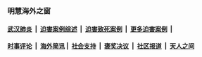 
### 明慧海外之窗

####  [武汉肺炎](indexes/365.md?t=05080000) &nbsp;|&nbsp;  [迫害案例综述](indexes/328.md?t=05080000) &nbsp;|&nbsp; [迫害致死案例](indexes/277.md?t=05080000)  &nbsp;|&nbsp; [更多迫害案例](indexes/81.md?t=05080000)  &nbsp;|&nbsp; 
####  [时事评论](indexes/19.md?t=05080000) &nbsp;|&nbsp; [海外简讯](indexes/245.md?t=05080000)&nbsp;|&nbsp;  [社会支持](indexes/140.md?t=05080000) &nbsp;|&nbsp; [褒奖决议](indexes/282.md?t=05080000) &nbsp;|&nbsp; [社区报道](indexes/91.md?t=05080000)  &nbsp;|&nbsp; [天人之间](indexes/78.md?t=05080000) 


